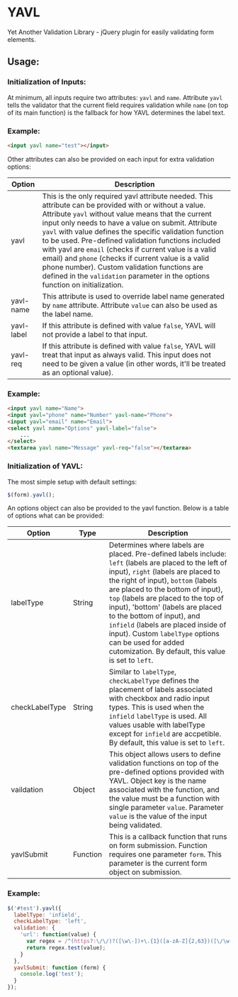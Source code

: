 # YAVL
Yet Another Validation Library - jQuery plugin for easily validating form elements.

## Usage:

### Initialization of Inputs:

At minimum, all inputs require two attributes: ```yavl``` and ```name```. Attribute ```yavl``` tells the validator that the current field requires validation while ```name``` (on top of its main function) is the fallback for how YAVL determines the label text.

### Example:
```HTML 
<input yavl name="test"></input>
```

Other attributes can also be provided on each input for extra validation options:

| Option     | Description                                                                                                                                                                                                                                                                                                                                                                                                                                                                                                                                                                                  |
|------------|----------------------------------------------------------------------------------------------------------------------------------------------------------------------------------------------------------------------------------------------------------------------------------------------------------------------------------------------------------------------------------------------------------------------------------------------------------------------------------------------------------------------------------------------------------------------------------------------|
| yavl       | This is the only required yavl attribute needed. This attribute can be provided with or without a value. Attribute ```yavl``` without value means that the current input only needs to have a value on submit. Attribute ```yavl``` with value defines the specific validation function to be used. Pre-defined validation functions included with yavl are ```email``` (checks if current value is a valid email) and ```phone``` (checks if current value is a valid phone number). Custom validation functions are defined in the ```validation``` parameter in the options function on initialization. |
| yavl-name  | This attribute is used to override label name generated by ```name``` attribute. Attribute ```value``` can also be used as the label name.                                                                                                                                                                                                                                                                                                                                                                                                                                                   |
| yavl-label | If this attribute is defined with value ```false```, YAVL will not provide a label to that input.                                                                                                                                                                                                                                                                                                                                                                                                                                                                                            |
| yavl-req   | If this attribute is defined with value ```false```, YAVL will treat that input as always valid. This input does not need to be given a value (in other words, it'll be treated as an optional value).                                                                                                                                                                                                                                                                                                                                                                                       |

### Example:
```HTML 
<input yavl name="Name">
<input yavl="phone" name="Number" yavl-name="Phone">
<input yavl="email" name="Email">
<select yavl name="Options" yavl-label="false">
	...
</select>
<textarea yavl name="Message" yavl-req="false"></textarea>
```

### Initialization of YAVL:

The most simple setup with default settings:

```Javascript
$(form).yavl();
```

An options object can also be provided to the yavl function. Below is a table of options what can be provided:

| Option         | Type     | Description                                                                                                                                                                                                                                                                                                                                                                                                                                                                                                        |
|----------------|----------|--------------------------------------------------------------------------------------------------------------------------------------------------------------------------------------------------------------------------------------------------------------------------------------------------------------------------------------------------------------------------------------------------------------------------------------------------------------------------------------------------------------------|
| labelType      | String   | Determines where labels are placed. Pre-defined labels include: ```left``` (labels are placed to the left of input), ```right``` (labels are placed to the right of input), ```bottom``` (labels are placed to the bottom of input), ```top``` (labels are placed to the top of input), 'bottom' (labels are placed to the bottom of input), and ```infield``` (labels are placed inside of input). Custom ```labelType``` options can be used for added cutomization. By default, this value is set to ```left```. |
| checkLabelType | String   | Similar to ```labelType```, ```checkLabelType``` defines the placement of labels associated with checkbox and radio input types. This is used when the ```infield``` ```labelType``` is used. All values usable with labelType except for ```infield``` are accpetible. By default, this value is set to ```left```.                                                                                                                                                                                               |
| vaildation     | Object   | This object allows users to define validation functions on top of the pre-defined options provided with YAVL. Object key is the name associated with the function, and the value must be a function with single parameter ```value```. Parameter ```value``` is the value of the input being validated.                                                                                                                                                                                                            |
| yavlSubmit     | Function | This is a callback function that runs on form submission. Function requires one parameter ```form```. This parameter is the current form object on submission.                                                                                                                                                                                                                                                                                                                                                     |

### Example:

```Javascript
$('#test').yavl({
  labelType: 'infield',
  checkLabelType: 'left',
  validation: {
    'url': function(value) {
      var regex = /^(https?:\/\/)?([\w\-])+\.{1}([a-zA-Z]{2,63})([\/\w-]*)*\/?\??([^#\n\r]*)?#?([^\n\r]*)/;
      return regex.test(value);
    }
  },
  yavlSubmit: function (form) {
    console.log('test');
  }
});
```
	
